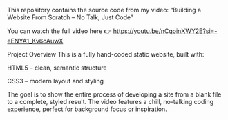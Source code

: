 This repository contains the source code from my video:
 “Building a Website From Scratch – No Talk, Just Code”

You can watch the full video here 👉 https://youtu.be/nCqoinXWY2E?si=-eENYA1_Kv6cAuwX

 Project Overview
This is a fully hand-coded static website, built with:

 HTML5 – clean, semantic structure

 CSS3 – modern layout and styling


The goal is to show the entire process of developing a site from a blank file to a complete, styled result. The video features a chill, no-talking coding experience, perfect for background focus or inspiration.

